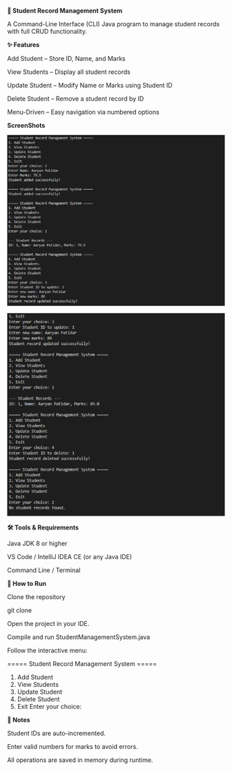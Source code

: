 **📝 Student Record Management System**

A Command-Line Interface (CLI) Java program to manage student records with full CRUD functionality.

**✨ Features**

Add Student – Store ID, Name, and Marks

View Students – Display all student records

Update Student – Modify Name or Marks using Student ID

Delete Student – Remove a student record by ID

Menu-Driven – Easy navigation via numbered options

**ScreenShots**

![ClI Screenshot1](screenshots/StudentMS1.png)

![CLI Screenshot2](screenshots/StudentMS2.png)

**🛠 Tools & Requirements**

Java JDK 8 or higher

VS Code / IntelliJ IDEA CE (or any Java IDE)

Command Line / Terminal

**🚀 How to Run**

Clone the repository

git clone <your-repo-url>


Open the project in your IDE.

Compile and run StudentManagementSystem.java

Follow the interactive menu:

===== Student Record Management System =====
1. Add Student
2. View Students
3. Update Student
4. Delete Student
5. Exit
Enter your choice:

**📝 Notes**

Student IDs are auto-incremented.

Enter valid numbers for marks to avoid errors.

All operations are saved in memory during runtime.
